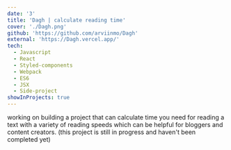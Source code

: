 ```yaml
---
date: '3'
title: 'Dagh | calculate reading time'
cover: './Dagh.png'
github: 'https://github.com/arviinmo/Dagh'
external: 'https://Dagh.vercel.app/'
tech:
  - Javascript
  - React
  - Styled-components
  - Webpack
  - ES6
  - JSX
  - Side-project
showInProjects: true
---
```


working on building a project that can calculate time you need for reading a text with a variety of reading speeds which can be helpful for bloggers and content creators. (this project is still in progress and haven't been completed yet)
